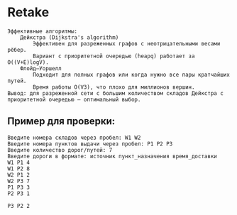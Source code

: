 ﻿# Retake
    Эффективные алгоритмы:
        Дейкстра (Dijkstra's algorithm)
            Эффективен для разреженных графов с неотрицательными весами рёбер.
            Вариант с приоритетной очередью (heapq) работает за O((V+E)logV).
        Флойд–Уоршелл
            Подходит для полных графов или когда нужно все пары кратчайших путей.
            Время работы O(V3), что плохо для миллионов вершин.
    Вывод: для разреженной сети с большим количеством складов Дейкстра с приоритетной очередью — оптимальный выбор.

## Пример для проверки:
    Введите номера складов через пробел: W1 W2
    Введите номера пунктов выдачи через пробел: P1 P2 P3
    Введите количество дорог/путей: 7
    Введите дороги в формате: источник пункт_назначения время_доставки
    W1 P1 4
    W1 P2 8
    W2 P1 2
    W2 P3 7
    P1 P3 3
    P2 P3 1
    
    P3 P2 2
